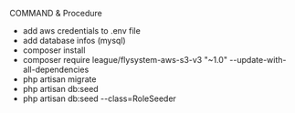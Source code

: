 COMMAND & Procedure

- add aws credentials to .env file
- add database infos (mysql)
- composer install
- composer require league/flysystem-aws-s3-v3 "~1.0" --update-with-all-dependencies
- php artisan migrate
- php artisan db:seed
- php artisan db:seed --class=RoleSeeder
